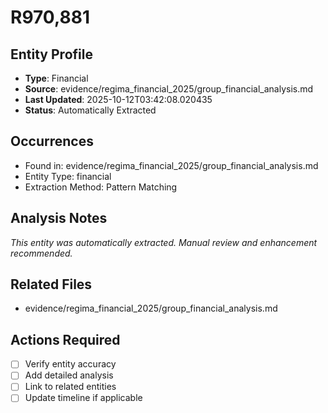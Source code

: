 # R970,881

## Entity Profile
- **Type**: Financial
- **Source**: evidence/regima_financial_2025/group_financial_analysis.md
- **Last Updated**: 2025-10-12T03:42:08.020435
- **Status**: Automatically Extracted

## Occurrences
- Found in: evidence/regima_financial_2025/group_financial_analysis.md
- Entity Type: financial
- Extraction Method: Pattern Matching

## Analysis Notes
*This entity was automatically extracted. Manual review and enhancement recommended.*

## Related Files
- evidence/regima_financial_2025/group_financial_analysis.md

## Actions Required
- [ ] Verify entity accuracy
- [ ] Add detailed analysis
- [ ] Link to related entities
- [ ] Update timeline if applicable
